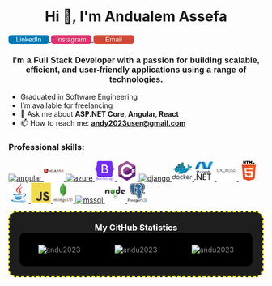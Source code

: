 <h1 align="center">Hi 👋, I'm Andualem Assefa</h1>

<p align="left">
  <a href="https://linkedin.com/in/andualem-assefa" target="_blank">
    <button style="width: 80px; background-color: #0077B5; color: white; border: none; border-radius: 5px; cursor: pointer;">
      LinkedIn
    </button>
  </a>
  <a href="https://instagram.com/andy2023use" target="_blank">
    <button style="width: 80px; background-color: #E1306C; color: white; border: none; border-radius: 5px; cursor: pointer;">
      Instagram
    </button>
  </a>
  <a href="mailto:andy2023user@gmail.com" target="_blank">
    <button style="width: 80px; background-color: #D14836; color: white; border: none; border-radius: 5px; cursor: pointer;">
      Email
    </button>
  </a>
</p>


<h3 style="font-family: Arial, sans-serif; font-weight: bold; text-align: center; margin-left: 0; margin-right: 0;">
  I'm a Full Stack Developer with a passion for building scalable, efficient, 
  and user-friendly applications using a range of technologies.
</h3>

- Graduated in Software Engineering <br>
- I’m available for freelancing <br>
- 💬 Ask me about **ASP.NET Core, Angular, React** <br>
- 📫 How to reach me: **andy2023user@gmail.com**

<h3 align="left">Professional skills:</h3>

<p align="left">
  <a href="https://angular.io" target="_blank" rel="noreferrer">
    <img src="https://angular.io/assets/images/logos/angular/angular.svg" alt="angular" width="40" height="40" />
  </a>
  <a href="https://angular.io" target="_blank" rel="noreferrer">
    <img src="https://raw.githubusercontent.com/devicons/devicon/master/icons/angularjs/angularjs-original-wordmark.svg" alt="angularjs" width="40" height="40" />
  </a>
  <a href="https://azure.microsoft.com/en-in/" target="_blank" rel="noreferrer">
    <img src="https://www.vectorlogo.zone/logos/microsoft_azure/microsoft_azure-icon.svg" alt="azure" width="40" height="40" />
  </a>
  <a href="https://getbootstrap.com" target="_blank" rel="noreferrer">
    <img src="https://raw.githubusercontent.com/devicons/devicon/master/icons/bootstrap/bootstrap-plain-wordmark.svg" alt="bootstrap" width="40" height="40" />
  </a>
  <a href="https://www.w3schools.com/cs/" target="_blank" rel="noreferrer">
    <img src="https://raw.githubusercontent.com/devicons/devicon/master/icons/csharp/csharp-original.svg" alt="csharp" width="40" height="40" />
  </a>
  <a href="https://www.djangoproject.com/" target="_blank" rel="noreferrer">
    <img src="https://cdn.worldvectorlogo.com/logos/django.svg" alt="django" width="40" height="40" />
  </a>
  <a href="https://www.docker.com/" target="_blank" rel="noreferrer">
    <img src="https://raw.githubusercontent.com/devicons/devicon/master/icons/docker/docker-original-wordmark.svg" alt="docker" width="40" height="40" />
  </a>
  <a href="https://dotnet.microsoft.com/" target="_blank" rel="noreferrer">
    <img src="https://raw.githubusercontent.com/devicons/devicon/master/icons/dot-net/dot-net-original-wordmark.svg" alt="dotnet" width="40" height="40" />
  </a>
  <a href="https://expressjs.com" target="_blank" rel="noreferrer">
    <img src="https://raw.githubusercontent.com/devicons/devicon/master/icons/express/express-original-wordmark.svg" alt="express" width="40" height="40" />
  </a>
  <a href="https://www.w3.org/html/" target="_blank" rel="noreferrer">
    <img src="https://raw.githubusercontent.com/devicons/devicon/master/icons/html5/html5-original-wordmark.svg" alt="html5" width="40" height="40" />
  </a>
  <a href="https://www.java.com" target="_blank" rel="noreferrer">
    <img src="https://raw.githubusercontent.com/devicons/devicon/master/icons/java/java-original.svg" alt="java" width="40" height="40" />
  </a>
  <a href="https://developer.mozilla.org/en-US/docs/Web/JavaScript" target="_blank" rel="noreferrer">
    <img src="https://raw.githubusercontent.com/devicons/devicon/master/icons/javascript/javascript-original.svg" alt="javascript" width="40" height="40" />
  </a>
  <a href="https://www.mongodb.com/" target="_blank" rel="noreferrer">
    <img src="https://raw.githubusercontent.com/devicons/devicon/master/icons/mongodb/mongodb-original-wordmark.svg" alt="mongodb" width="40" height="40" />
  </a>
  <a href="https://www.microsoft.com/en-us/sql-server" target="_blank" rel="noreferrer">
    <img src="https://www.svgrepo.com/show/303229/microsoft-sql-server-logo.svg" alt="mssql" width="40" height="40" />
  </a>
  <a href="https://nodejs.org" target="_blank" rel="noreferrer">
    <img src="https://raw.githubusercontent.com/devicons/devicon/master/icons/nodejs/nodejs-original-wordmark.svg" alt="nodejs" width="40" height="40" />
  </a>
  <a href="https://www.postgresql.org" target="_blank" rel="noreferrer">
    <img src="https://raw.githubusercontent.com/devicons/devicon/master/icons/postgresql/postgresql-original-wordmark.svg" alt="postgresql" width="40" height="40" />
  </a>
</p>

<div style="background-color: #1E1E1E; color: white; padding: 20px; border-radius: 15px; border: 2px dashed yellow;">
  <h3 align="center" style="margin: 0;">My GitHub Statistics</h3>
  <div style="display: flex; justify-content: center; gap: 15px;  background-color: #000000; color: gray; padding: 10px; border-radius: 10px;">
    <p style="flex: 1; text-align: center;"><img align="center" src="https://github-readme-stats.vercel.app/api/top-langs?username=andu2023&show_icons=true&locale=en&layout=compact" alt="andu2023" /></p>
    <p style="flex: 1; text-align: center;"><img align="center" src="https://github-readme-stats.vercel.app/api?username=andu2023&show_icons=true&locale=en" alt="andu2023" /></p>
    <p style="flex: 1; text-align: center;"><img align="center" src="https://github-readme-streak-stats.herokuapp.com/?user=andu2023&" alt="andu2023" /></p>
  </div>
</div>
